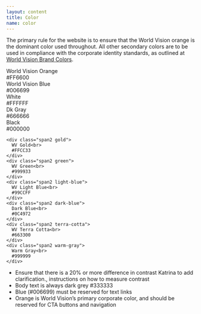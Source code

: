 ```yaml
---
layout: content
title: Color
name: color
---
```

The primary rule for the website is to ensure that the World Vision orange is the dominant color used throughout. All other secondary colors are to be used in compliance with the corporate identity standards, as outlined at [World Vision Brand Colors](http://worldvisionbrand.org/visuals/color/).

<div class="colors">
  <div class="row-fluid">
    <div class="span12 orange">
      World Vision Orange<br>
      #FF6600
    </div>
  </div>
  <div class="row-fluid">
    <div class="span9 blue">
      World Vision Blue<br>
      #006699
    </div>
    <div class="span1 white">
      White<br>
      #FFFFFF
    </div>
    <div class="span1 dark-gray">
      Dk Gray<br>
      #666666
    </div>
    <div class="span1 black">
      Black<br>
      #000000
    </div>
  </div>
  <div class="row-fluid">

    <div class="span2 gold">
      WV Gold<br>
      #FFCC33
    </div>
    <div class="span2 green">
      WV Green<br>
      #999933
    </div>
    <div class="span2 light-blue">
      WV Light Blue<br>
      #99CCFF
    </div>
    <div class="span2 dark-blue">
      Dark Blue<br>
      #0C4972
    </div>
    <div class="span2 terra-cotta">
      WV Terra Cotta<br>
      #663300
    </div>
    <div class="span2 warm-gray">
      Warm Gray<br>
      #999999
    </div>
  </div>
</div>

* Ensure that there is a 20% or more difference in contrast <span class="label label-danger">Katrina to add clarification., instructions on how to measure contrast</span>
* Body text is always dark grey #333333
* Blue (#006699) must be reserved for text links
* Orange is World Vision’s primary corporate color, and should be reserved for CTA buttons and navigation

